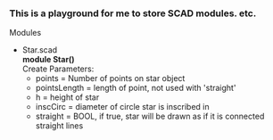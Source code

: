 <h3>
This is a playground for me to store SCAD modules. etc.
</h3>

<p>Modules</p>
<ul>
    <li>Star.scad<br/>
        <strong>module Star()</strong><br/>
        Create
        Parameters:
        <ul>
        <li>points = Number of points on star object</li>
        <li>pointsLength = length of point, not used with 'straight'</li>
        <li>h = height of star</li>
        <li>inscCirc = diameter of circle star is inscribed in</li>
        <li>straight = BOOL, if true, star will be drawn as if it is connected straight lines</li>
        </ul>
    </li>
</ul>
